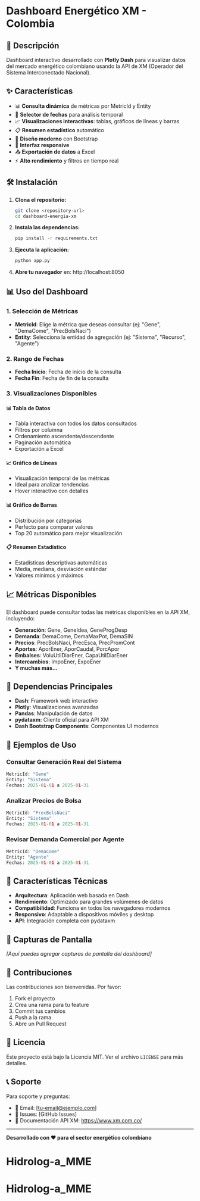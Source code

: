 # Dashboard Energético XM - Colombia

## 🚀 Descripción

Dashboard interactivo desarrollado con **Plotly Dash** para visualizar datos del mercado energético colombiano usando la API de XM (Operador del Sistema Interconectado Nacional).

## ✨ Características

- 📊 **Consulta dinámica** de métricas por MetricId y Entity
- 📅 **Selector de fechas** para análisis temporal
- 📈 **Visualizaciones interactivas**: tablas, gráficos de líneas y barras
- 📋 **Resumen estadístico** automático
- 🎨 **Diseño moderno** con Bootstrap
- 📱 **Interfaz responsive**
- 📤 **Exportación de datos** a Excel
- ⚡ **Alto rendimiento** y filtros en tiempo real

## 🛠️ Instalación

1. **Clona el repositorio:**
   ```bash
   git clone <repository-url>
   cd dashboard-energia-xm
   ```

2. **Instala las dependencias:**
   ```bash
   pip install -r requirements.txt
   ```

3. **Ejecuta la aplicación:**
   ```bash
   python app.py
   ```

4. **Abre tu navegador** en: http://localhost:8050

## 📊 Uso del Dashboard

### 1. Selección de Métricas
- **MetricId**: Elige la métrica que deseas consultar (ej: "Gene", "DemaCome", "PrecBolsNaci")
- **Entity**: Selecciona la entidad de agregación (ej: "Sistema", "Recurso", "Agente")

### 2. Rango de Fechas
- **Fecha Inicio**: Fecha de inicio de la consulta
- **Fecha Fin**: Fecha de fin de la consulta

### 3. Visualizaciones Disponibles

#### 📊 Tabla de Datos
- Tabla interactiva con todos los datos consultados
- Filtros por columna
- Ordenamiento ascendente/descendente
- Paginación automática
- Exportación a Excel

#### 📈 Gráfico de Líneas
- Visualización temporal de las métricas
- Ideal para analizar tendencias
- Hover interactivo con detalles

#### 📊 Gráfico de Barras
- Distribución por categorías
- Perfecto para comparar valores
- Top 20 automático para mejor visualización

#### 📋 Resumen Estadístico
- Estadísticas descriptivas automáticas
- Media, mediana, desviación estándar
- Valores mínimos y máximos

## 📈 Métricas Disponibles

El dashboard puede consultar todas las métricas disponibles en la API XM, incluyendo:

- **Generación**: Gene, GeneIdea, GeneProgDesp
- **Demanda**: DemaCome, DemaMaxPot, DemaSIN
- **Precios**: PrecBolsNaci, PrecEsca, PrecPromCont
- **Aportes**: AporEner, AporCaudal, PorcApor
- **Embalses**: VoluUtilDiarEner, CapaUtilDiarEner
- **Intercambios**: ImpoEner, ExpoEner
- **Y muchas más...**

## 🔧 Dependencias Principales

- **Dash**: Framework web interactivo
- **Plotly**: Visualizaciones avanzadas
- **Pandas**: Manipulación de datos
- **pydataxm**: Cliente oficial para API XM
- **Dash Bootstrap Components**: Componentes UI modernos

## 🎯 Ejemplos de Uso

### Consultar Generación Real del Sistema
```python
MetricId: "Gene"
Entity: "Sistema"
Fechas: 2025-01-01 a 2025-01-31
```

### Analizar Precios de Bolsa
```python
MetricId: "PrecBolsNaci"
Entity: "Sistema"
Fechas: 2025-01-01 a 2025-01-31
```

### Revisar Demanda Comercial por Agente
```python
MetricId: "DemaCome"
Entity: "Agente"
Fechas: 2025-01-01 a 2025-01-31
```

## 🚀 Características Técnicas

- **Arquitectura**: Aplicación web basada en Dash
- **Rendimiento**: Optimizado para grandes volúmenes de datos
- **Compatibilidad**: Funciona en todos los navegadores modernos
- **Responsivo**: Adaptable a dispositivos móviles y desktop
- **API**: Integración completa con pydataxm

## 📱 Capturas de Pantalla

*[Aquí puedes agregar capturas de pantalla del dashboard]*

## 🤝 Contribuciones

Las contribuciones son bienvenidas. Por favor:

1. Fork el proyecto
2. Crea una rama para tu feature
3. Commit tus cambios
4. Push a la rama
5. Abre un Pull Request

## 📄 Licencia

Este proyecto está bajo la Licencia MIT. Ver el archivo `LICENSE` para más detalles.

## 📞 Soporte

Para soporte y preguntas:
- 📧 Email: [tu-email@ejemplo.com]
- 🐛 Issues: [GitHub Issues]
- 📖 Documentación API XM: https://www.xm.com.co/

---

**Desarrollado con ❤️ para el sector energético colombiano**
# Hidrolog-a_MME
# Hidrolog-a_MME
